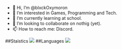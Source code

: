 - 👋 Hi, I’m @blxckOxymoron
- 👀 I’m interested in Games, Programming and Tech.
- 🌱 I’m currently learning at school.
- 💞️ I’m looking to collaborate on nothig (yet).
- 📫 How to reach me: Discord.

##Staistics
![](https://github.com/blxckOxymoron/github-stats/blob/master/generated/overview.svg)
##Languages
![](https://github.com/username/github-stats/blob/master/generated/languages.svg)
